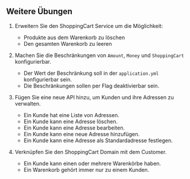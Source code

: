 ## Weitere Übungen

1. Erweitern Sie den ShoppingCart Service um die Möglichkeit:
    * Produkte aus dem Warenkorb zu löschen
    * Den gesamten Warenkorb zu leeren

2. Machen Sie die Beschränkungen von `Amount`, `Money` und `ShoppingCart` konfigurierbar.
   * Der Wert der Beschränkung soll in der `application.yml` konfigurierbar sein.
   * Die Beschränkungen sollen per Flag deaktivierbar sein.

3. Fügen Sie eine neue API hinzu, um Kunden und ihre Adressen zu verwalten.
    * Ein Kunde hat eine Liste von Adressen.
    * Ein Kunde kann eine Adresse löschen.
    * Ein Kunde kann eine Adresse bearbeiten.
    * Ein Kunde kann eine neue Adresse hinzufügen.
    * Ein Kunde kann eine Adresse als Standardadresse festlegen.

4. Verknüpfen Sie den ShoppingCart Domain mit dem Customer.
    * Ein Kunde kann einen oder mehrere Warenkörbe haben.
    * Ein Warenkorb gehört immer nur zu einem Kunden.